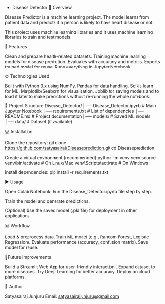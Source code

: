- Disease Detector 📌 Overview

Disease Predictor is a machine learning project. The model learns from patient data and predicts if a person is likely to have heart disease or not.

This project uses machine learning libraries and it uses machine learning libraries to train and test models.

🚀 Features

Clean and prepare health-related datasets.
Training machine learning models for disease prediction.
Evaluates with accuracy and metrics.
Exports trained model for reuse.
Runs everything in Jupyter Notebook.

⚙️ Technologies Used 

Built with Python 3.x using NumPy.
Pandas for data handling.
Scikit-learn for ML, Matplotlib/Seaborn for visualization.
Joblib for saving models and to load it later to make predictions without re-running the whole notebook.

📂 Project Structure Disease_Detector/ │── Disease_Detector.ipynb # Main Jupyter Notebook │── requirements.txt # List of dependencies │── README.md # Project documentation │── models/ # Saved ML models │── data/ # Dataset (if available)

💻 Installation 

Clone the repository: git clone https://github.com/satyasairaj/Diseaseprediction.git
cd Diseaseprediction 

Create a virtual environment (recommended):python -m venv venv
source venv/bin/activate    # On Linux/Mac
venv\Scripts\activate       # On Windows

Install dependencies: pip install -r requirements.txt

▶️ Usage 

Open Colab Notebook: Run the Disease_Detector.ipynb file step by step.

Train the model and generate predictions.

(Optional) Use the saved model (.pkl file) for deployment in other applications.

📊 Workflow

Load & preprocess data. Train ML model (e.g., Random Forest, Logistic Regression). Evaluate performance (accuracy, confusion matrix). Save model for reuse.

 🔮Future Improvements

Build a Streamlit Web App for user-friendly interaction . Expand dataset to more diseases. Try Deep Learning for better accuracy. Deploy on cloud platforms.

📜 Author 

Satyasairaj Junjuru 
Email: satyasairajjunjuru@gmail.com










